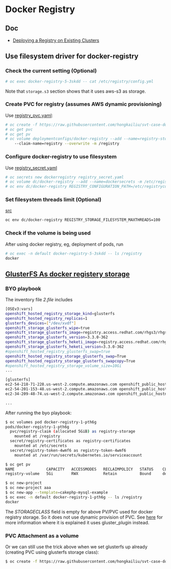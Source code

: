 # Docker Registry

## Doc

* [Deploying a Registry on Existing Clusters](https://docs.openshift.com/container-platform/3.5/install_config/registry/deploy_registry_existing_clusters.html)

## Use filesystem driver for docker-registry

### Check the current setting (Optional)

```sh
# oc exec docker-registry-5-3skdd -- cat /etc/registry/config.yml
```

Note that <code>storage.s3</code> section shows that it uses aws-s3 as storage.

### Create PVC for registry (assumes AWS dynamic provisioning)
Use [registry_pvc.yaml](../files/registry_pvc.yaml): 

```sh
# oc create -f https://raw.githubusercontent.com/hongkailiu/svt-case-doc/master/files/registry_pvc.yaml
# oc get pvc
# oc get pv
# oc volume deploymentconfigs/docker-registry --add --name=registry-storage -t pvc \
    --claim-name=registry --overwrite -m /registry
```

### Configure docker-registry to use filesystem
Use [registry_secret.yaml](../files/registry_secret.yaml)

```sh
# oc secrets new dockerregistry registry_secret.yaml
# oc volume dc/docker-registry --add --name=dockersecrets -m /etc/registryconfig --type=secret --secret-name=dockerregistry
# oc env dc/docker-registry REGISTRY_CONFIGURATION_PATH=/etc/registryconfig/registry_secret.yaml
```

### Set filesystem threads limit (Optional)
[src](https://github.com/openshift/origin/blob/master/vendor/github.com/docker/distribution/registry/storage/driver/filesystem/driver.go#L24)

```sh
oc env dc/docker-registry REGISTRY_STORAGE_FILESYSTEM_MAXTHREADS=100
```
### Check if the volume is being used
After using docker registry, eg, deployment of pods, run

```sh
# oc exec -n default docker-registry-5-3skdd -- ls /registry                                          
docker

```


## [GlusterFS As docker registery storage](https://github.com/openshift/openshift-ansible/tree/master/playbooks/byo/openshift-glusterfs)

### BYO playbook

The inventory file _2.file_ includes

```sh
[OSEv3:vars]
openshift_hosted_registry_storage_kind=glusterfs
openshift_hosted_registry_replicas=1
glusterfs_devices=["/dev/xvdf"]
openshift_storage_glusterfs_wipe=true
openshift_storage_glusterfs_image=registry.access.redhat.com/rhgs3/rhgs-server-rhel7
openshift_storage_glusterfs_version=3.3.0-362
openshift_storage_glusterfs_heketi_image=registry.access.redhat.com/rhgs3/rhgs-volmanager-rhel7
openshift_storage_glusterfs_heketi_version=3.3.0-362
#openshift_hosted_registry_glusterfs_swap=true
openshift_hosted_registry_storage_glusterfs_swap=True
openshift_hosted_registry_storage_glusterfs_swapcopy=True
#openshift_hosted_registry_storage_volume_size=10Gi
...

[glusterfs]
ec2-54-218-71-228.us-west-2.compute.amazonaws.com openshift_public_hostname=ec2-54-218-71-228.us-west-2.compute.amazonaws.com openshift_node_labels="{'region': 'primary', 'zone': 'default'}"
ec2-54-201-153-48.us-west-2.compute.amazonaws.com openshift_public_hostname=ec2-54-201-153-48.us-west-2.compute.amazonaws.com openshift_node_labels="{'region': 'primary', 'zone': 'default'}"
ec2-34-209-48-74.us-west-2.compute.amazonaws.com openshift_public_hostname=ec2-34-209-48-74.us-west-2.compute.amazonaws.com openshift_node_labels="{'region': 'primary', 'zone': 'default'}"

...
```

After running the byo playbook:

```sh
$ oc volumes pod docker-registry-1-pth6g
pods/docker-registry-1-pth6g
  pvc/registry-claim (allocated 5GiB) as registry-storage
    mounted at /registry
  secret/registry-certificates as registry-certificates
    mounted at /etc/secrets
  secret/registry-token-4wmf6 as registry-token-4wmf6
    mounted at /var/run/secrets/kubernetes.io/serviceaccount

$ oc get pv
NAME              CAPACITY   ACCESSMODES   RECLAIMPOLICY   STATUS    CLAIM                    STORAGECLASS   REASON    AGE
registry-volume   5Gi        RWX           Retain          Bound     default/registry-claim                            33m

$ oc new-project 
$ oc new-project aaa
$ oc new-app --template=cakephp-mysql-example
$ oc exec -n default docker-registry-1-pth6g -- ls /registry
docker
```

The _STORAGECLASS_ field is empty for above PV/PVC used for docker registry storage. So it does not use dynamic provision of PVC. See [here](https://docs.openshift.com/container-platform/3.6/install_config/persistent_storage/persistent_storage_glusterfs.html#gfs-provisioning) for more information where it is explained it uses gluster_plugin instead.


### PVC Attachment as a volume
Or we can still use the trick above when we set glusterfs up already (creating PVC using glusterfs storage class):

```sh
$ oc create -f https://raw.githubusercontent.com/hongkailiu/svt-case-doc/master/files/registry_pvc_glusterfs.yaml -n default
```
